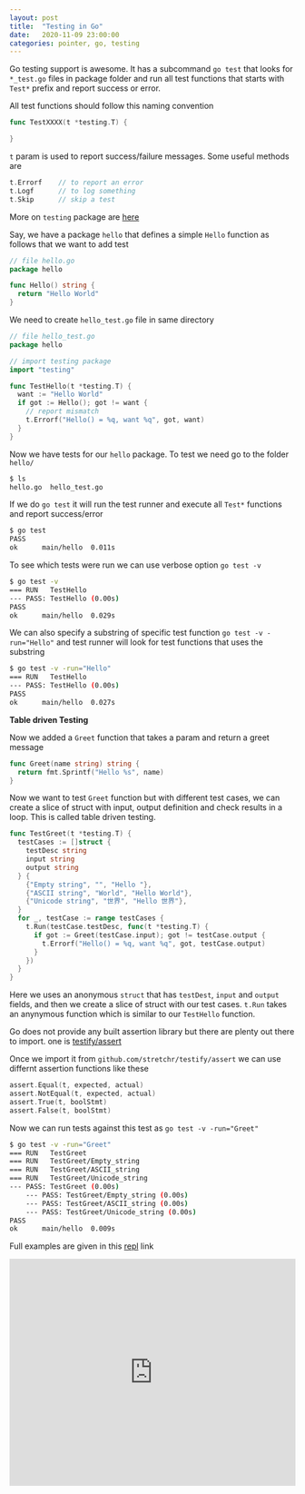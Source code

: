 ```yaml
---
layout: post
title:  "Testing in Go"
date:   2020-11-09 23:00:00
categories: pointer, go, testing
---
```

Go testing support is awesome. It has a subcommand `go test` that looks for `*_test.go` files in package folder and run all test functions that starts with `Test*` prefix and report success or error.

All test functions should follow this naming convention

```go
func TestXXXX(t *testing.T) {

}
```

`t` param is used to report success/failure messages. Some useful methods are
```go
t.Errorf    // to report an error
t.Logf      // to log something
t.Skip      // skip a test
```
More on `testing` package are [here](https://golang.org/pkg/testing/)

Say, we have a package `hello` that defines a simple `Hello` function as follows that we want to add test
```go
// file hello.go
package hello

func Hello() string {
  return "Hello World"
}
```
We need to create `hello_test.go` file in same directory 
```go
// file hello_test.go
package hello

// import testing package
import "testing"

func TestHello(t *testing.T) {
  want := "Hello World"
  if got := Hello(); got != want {
    // report mismatch
    t.Errorf("Hello() = %q, want %q", got, want)
  }
}
```
Now we have tests for our `hello` package. To test we need go to the folder `hello/`
```sh
$ ls
hello.go  hello_test.go
```
If we do `go test` it will run the test runner and execute all `Test*` functions and report success/error
```sh
$ go test
PASS
ok      main/hello  0.011s
```
To see which tests were run we can use verbose option `go test -v`
```sh
$ go test -v
=== RUN   TestHello
--- PASS: TestHello (0.00s)
PASS
ok      main/hello  0.029s
```
We can also specify a substring of specific test function `go test -v -run="Hello"` and test runner will look for test functions that uses the substring
```sh
$ go test -v -run="Hello"
=== RUN   TestHello
--- PASS: TestHello (0.00s)
PASS
ok      main/hello  0.027s
```

__Table driven Testing__

Now we added a `Greet` function that takes a param and return a greet message
```go
func Greet(name string) string {
  return fmt.Sprintf("Hello %s", name)
}
```
Now we want to test `Greet` function but with different test cases, we can create a slice of struct with input, output definition and check results in a loop. This is called table driven testing.
```go
func TestGreet(t *testing.T) {
  testCases := []struct {
    testDesc string
    input string
    output string
  } {
    {"Empty string", "", "Hello "},
    {"ASCII string", "World", "Hello World"},
    {"Unicode string", "世界", "Hello 世界"},
  }
  for _, testCase := range testCases {
    t.Run(testCase.testDesc, func(t *testing.T) {
      if got := Greet(testCase.input); got != testCase.output {
        t.Errorf("Hello() = %q, want %q", got, testCase.output)
      }
    })
  }
}
```
Here we uses an anonymous `struct` that has `testDest`, `input` and `output` fields, and then we create a slice of struct with our test cases.
`t.Run` takes an anynymous function which is similar to our `TestHello` function.

Go does not provide any built assertion library but there are plenty out there to import. one is [testify/assert](https://pkg.go.dev/github.com/stretchr/testify@v1.6.1/assert)

Once we import it from `github.com/stretchr/testify/assert` we can use differnt assertion functions like these 
```go
assert.Equal(t, expected, actual)
assert.NotEqual(t, expected, actual)
assert.True(t, boolStmt)
assert.False(t, boolStmt)
```

Now we can run tests against this test as `go test -v -run="Greet"`
```sh
$ go test -v -run="Greet"
=== RUN   TestGreet
=== RUN   TestGreet/Empty_string
=== RUN   TestGreet/ASCII_string
=== RUN   TestGreet/Unicode_string
--- PASS: TestGreet (0.00s)
    --- PASS: TestGreet/Empty_string (0.00s)
    --- PASS: TestGreet/ASCII_string (0.00s)
    --- PASS: TestGreet/Unicode_string (0.00s)
PASS
ok      main/hello  0.009s
```

Full examples are given in this [repl](https://repl.it/@ShaikhulIslam/testingingo#main.go) link

<iframe height="400px" width="100%" src="https://repl.it/@ShaikhulIslam/testingingo?lite=true" scrolling="no" frameborder="no" allowtransparency="true" allowfullscreen="true" sandbox="allow-forms allow-pointer-lock allow-popups allow-same-origin allow-scripts allow-modals"></iframe>